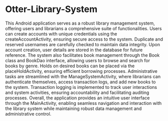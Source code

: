 # Otter-Library-System
This Android application serves as a robust library management system, offering users and librarians a comprehensive suite of functionalities. Users can create accounts with unique credentials using the createAccountActivity, ensuring secure access to the system. Duplicate and reserved usernames are carefully checked to maintain data integrity. Upon account creation, user details are stored in the database for future reference. The system also facilitates book management through the Book class and BookDao interface, allowing users to browse and search for books by genre. Holds on desired books can be placed via the placeHoldActivity, ensuring efficient borrowing processes. Administrative tasks are streamlined with the ManageSystemActivity, where librarians can authenticate themselves, access transaction logs, and add new books to the system. Transaction logging is implemented to track user interactions and system activities, ensuring accountability and facilitating auditing processes. Overall, the application provides an intuitive user interface through the MainActivity, enabling seamless navigation and interaction with the library system while maintaining robust data management and administrative control.
